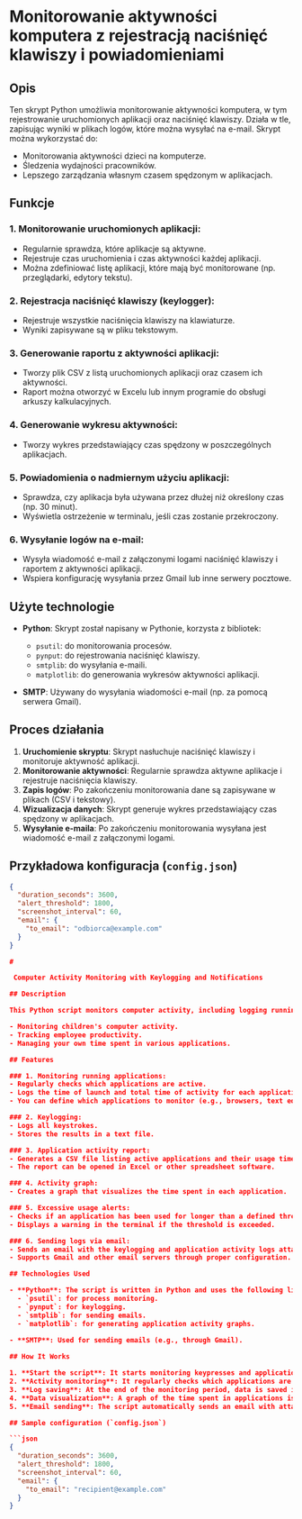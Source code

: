 # Monitorowanie aktywności komputera z rejestracją naciśnięć klawiszy i powiadomieniami

## Opis

Ten skrypt Python umożliwia monitorowanie aktywności komputera, w tym rejestrowanie uruchomionych aplikacji oraz naciśnięć klawiszy. Działa w tle, zapisując wyniki w plikach logów, które można wysyłać na e-mail. Skrypt można wykorzystać do:

- Monitorowania aktywności dzieci na komputerze.
- Śledzenia wydajności pracowników.
- Lepszego zarządzania własnym czasem spędzonym w aplikacjach.

## Funkcje

### 1. Monitorowanie uruchomionych aplikacji:
- Regularnie sprawdza, które aplikacje są aktywne.
- Rejestruje czas uruchomienia i czas aktywności każdej aplikacji.
- Można zdefiniować listę aplikacji, które mają być monitorowane (np. przeglądarki, edytory tekstu).

### 2. Rejestracja naciśnięć klawiszy (keylogger):
- Rejestruje wszystkie naciśnięcia klawiszy na klawiaturze.
- Wyniki zapisywane są w pliku tekstowym.

### 3. Generowanie raportu z aktywności aplikacji:
- Tworzy plik CSV z listą uruchomionych aplikacji oraz czasem ich aktywności.
- Raport można otworzyć w Excelu lub innym programie do obsługi arkuszy kalkulacyjnych.

### 4. Generowanie wykresu aktywności:
- Tworzy wykres przedstawiający czas spędzony w poszczególnych aplikacjach.

### 5. Powiadomienia o nadmiernym użyciu aplikacji:
- Sprawdza, czy aplikacja była używana przez dłużej niż określony czas (np. 30 minut).
- Wyświetla ostrzeżenie w terminalu, jeśli czas zostanie przekroczony.

### 6. Wysyłanie logów na e-mail:
- Wysyła wiadomość e-mail z załączonymi logami naciśnięć klawiszy i raportem z aktywności aplikacji.
- Wspiera konfigurację wysyłania przez Gmail lub inne serwery pocztowe.

## Użyte technologie

- **Python**: Skrypt został napisany w Pythonie, korzysta z bibliotek:
  - `psutil`: do monitorowania procesów.
  - `pynput`: do rejestrowania naciśnięć klawiszy.
  - `smtplib`: do wysyłania e-maili.
  - `matplotlib`: do generowania wykresów aktywności aplikacji.
  
- **SMTP**: Używany do wysyłania wiadomości e-mail (np. za pomocą serwera Gmail).

## Proces działania

1. **Uruchomienie skryptu**: Skrypt nasłuchuje naciśnięć klawiszy i monitoruje aktywność aplikacji.
2. **Monitorowanie aktywności**: Regularnie sprawdza aktywne aplikacje i rejestruje naciśnięcia klawiszy.
3. **Zapis logów**: Po zakończeniu monitorowania dane są zapisywane w plikach (CSV i tekstowy).
4. **Wizualizacja danych**: Skrypt generuje wykres przedstawiający czas spędzony w aplikacjach.
5. **Wysyłanie e-maila**: Po zakończeniu monitorowania wysyłana jest wiadomość e-mail z załączonymi logami.

## Przykładowa konfiguracja (`config.json`)

```json
{
  "duration_seconds": 3600,
  "alert_threshold": 1800,
  "screenshot_interval": 60,
  "email": {
    "to_email": "odbiorca@example.com"
  }
}

#

 Computer Activity Monitoring with Keylogging and Notifications

## Description

This Python script monitors computer activity, including logging running applications and keystrokes. It works in the background, saving the results in log files, which can be emailed. The script can be used for:

- Monitoring children's computer activity.
- Tracking employee productivity.
- Managing your own time spent in various applications.

## Features

### 1. Monitoring running applications:
- Regularly checks which applications are active.
- Logs the time of launch and total time of activity for each application.
- You can define which applications to monitor (e.g., browsers, text editors).

### 2. Keylogging:
- Logs all keystrokes.
- Stores the results in a text file.

### 3. Application activity report:
- Generates a CSV file listing active applications and their usage times.
- The report can be opened in Excel or other spreadsheet software.

### 4. Activity graph:
- Creates a graph that visualizes the time spent in each application.

### 5. Excessive usage alerts:
- Checks if an application has been used for longer than a defined threshold (e.g., 30 minutes).
- Displays a warning in the terminal if the threshold is exceeded.

### 6. Sending logs via email:
- Sends an email with the keylogging and application activity logs attached.
- Supports Gmail and other email servers through proper configuration.

## Technologies Used

- **Python**: The script is written in Python and uses the following libraries:
  - `psutil`: for process monitoring.
  - `pynput`: for keylogging.
  - `smtplib`: for sending emails.
  - `matplotlib`: for generating application activity graphs.
  
- **SMTP**: Used for sending emails (e.g., through Gmail).

## How It Works

1. **Start the script**: It starts monitoring keypresses and application activity.
2. **Activity monitoring**: It regularly checks which applications are active and logs all keystrokes.
3. **Log saving**: At the end of the monitoring period, data is saved in files (CSV for application activity and a text file for keypresses).
4. **Data visualization**: A graph of the time spent in applications is generated.
5. **Email sending**: The script automatically sends an email with attached logs at the end of the monitoring period.

## Sample configuration (`config.json`)

```json
{
  "duration_seconds": 3600,
  "alert_threshold": 1800,
  "screenshot_interval": 60,
  "email": {
    "to_email": "recipient@example.com"
  }
}
